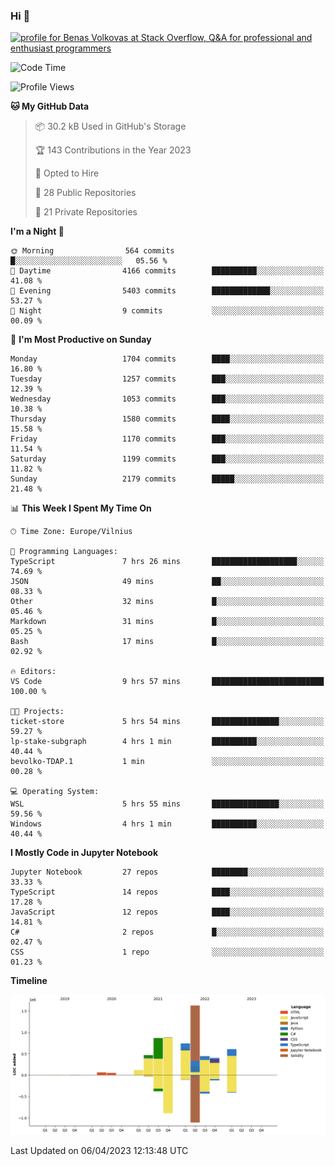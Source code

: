 ### Hi 👋
<a href="https://stackoverflow.com/users/14954249/benas-volkovas"><img src="https://stackoverflow.com/users/flair/14954249.png?theme=dark" width="208" height="58" alt="profile for Benas Volkovas at Stack Overflow, Q&amp;A for professional and enthusiast programmers" title="profile for Benas Volkovas at Stack Overflow, Q&amp;A for professional and enthusiast programmers"></a>

<!--START_SECTION:waka-->
![Code Time](http://img.shields.io/badge/Code%20Time-1%2C384%20hrs%2055%20mins-blue)

![Profile Views](http://img.shields.io/badge/Profile%20Views-0-blue)

**🐱 My GitHub Data** 

> 📦 30.2 kB Used in GitHub's Storage 
 > 
> 🏆 143 Contributions in the Year 2023
 > 
> 💼 Opted to Hire
 > 
> 📜 28 Public Repositories 
 > 
> 🔑 21 Private Repositories 
 > 
**I'm a Night 🦉** 

```text
🌞 Morning                564 commits         █░░░░░░░░░░░░░░░░░░░░░░░░   05.56 % 
🌆 Daytime                4166 commits        ██████████░░░░░░░░░░░░░░░   41.08 % 
🌃 Evening                5403 commits        █████████████░░░░░░░░░░░░   53.27 % 
🌙 Night                  9 commits           ░░░░░░░░░░░░░░░░░░░░░░░░░   00.09 % 
```
📅 **I'm Most Productive on Sunday** 

```text
Monday                   1704 commits        ████░░░░░░░░░░░░░░░░░░░░░   16.80 % 
Tuesday                  1257 commits        ███░░░░░░░░░░░░░░░░░░░░░░   12.39 % 
Wednesday                1053 commits        ███░░░░░░░░░░░░░░░░░░░░░░   10.38 % 
Thursday                 1580 commits        ████░░░░░░░░░░░░░░░░░░░░░   15.58 % 
Friday                   1170 commits        ███░░░░░░░░░░░░░░░░░░░░░░   11.54 % 
Saturday                 1199 commits        ███░░░░░░░░░░░░░░░░░░░░░░   11.82 % 
Sunday                   2179 commits        █████░░░░░░░░░░░░░░░░░░░░   21.48 % 
```


📊 **This Week I Spent My Time On** 

```text
🕑︎ Time Zone: Europe/Vilnius

💬 Programming Languages: 
TypeScript               7 hrs 26 mins       ███████████████████░░░░░░   74.69 % 
JSON                     49 mins             ██░░░░░░░░░░░░░░░░░░░░░░░   08.33 % 
Other                    32 mins             █░░░░░░░░░░░░░░░░░░░░░░░░   05.46 % 
Markdown                 31 mins             █░░░░░░░░░░░░░░░░░░░░░░░░   05.25 % 
Bash                     17 mins             █░░░░░░░░░░░░░░░░░░░░░░░░   02.92 % 

🔥 Editors: 
VS Code                  9 hrs 57 mins       █████████████████████████   100.00 % 

🐱‍💻 Projects: 
ticket-store             5 hrs 54 mins       ███████████████░░░░░░░░░░   59.27 % 
lp-stake-subgraph        4 hrs 1 min         ██████████░░░░░░░░░░░░░░░   40.44 % 
bevolko-TDAP.1           1 min               ░░░░░░░░░░░░░░░░░░░░░░░░░   00.28 % 

💻 Operating System: 
WSL                      5 hrs 55 mins       ███████████████░░░░░░░░░░   59.56 % 
Windows                  4 hrs 1 min         ██████████░░░░░░░░░░░░░░░   40.44 % 
```

**I Mostly Code in Jupyter Notebook** 

```text
Jupyter Notebook         27 repos            ████████░░░░░░░░░░░░░░░░░   33.33 % 
TypeScript               14 repos            ████░░░░░░░░░░░░░░░░░░░░░   17.28 % 
JavaScript               12 repos            ████░░░░░░░░░░░░░░░░░░░░░   14.81 % 
C#                       2 repos             █░░░░░░░░░░░░░░░░░░░░░░░░   02.47 % 
CSS                      1 repo              ░░░░░░░░░░░░░░░░░░░░░░░░░   01.23 % 
```



**Timeline**

![Lines of Code chart](https://raw.githubusercontent.com/BenasVolkovas/BenasVolkovas/main/assets/bar_graph.png)


 Last Updated on 06/04/2023 12:13:48 UTC
<!--END_SECTION:waka-->

